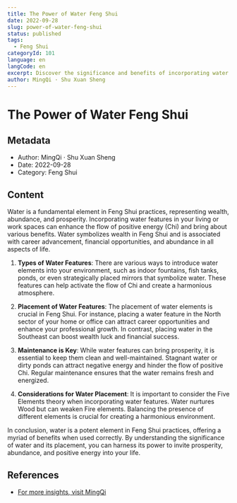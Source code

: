 ```yaml
---
title: The Power of Water Feng Shui
date: 2022-09-28
slug: power-of-water-feng-shui
status: published
tags:
  - Feng Shui
categoryId: 101
language: en
langCode: en
excerpt: Discover the significance and benefits of incorporating water elements in Feng Shui practices.
author: MingQi · Shu Xuan Sheng
---
```


# The Power of Water Feng Shui

## Metadata
- Author: MingQi · Shu Xuan Sheng
- Date: 2022-09-28
- Category: Feng Shui

## Content
Water is a fundamental element in Feng Shui practices, representing wealth, abundance, and prosperity. Incorporating water features in your living or work spaces can enhance the flow of positive energy (Chi) and bring about various benefits. Water symbolizes wealth in Feng Shui and is associated with career advancement, financial opportunities, and abundance in all aspects of life.

1. **Types of Water Features**: There are various ways to introduce water elements into your environment, such as indoor fountains, fish tanks, ponds, or even strategically placed mirrors that symbolize water. These features can help activate the flow of Chi and create a harmonious atmosphere.

2. **Placement of Water Features**: The placement of water elements is crucial in Feng Shui. For instance, placing a water feature in the North sector of your home or office can attract career opportunities and enhance your professional growth. In contrast, placing water in the Southeast can boost wealth luck and financial success.

3. **Maintenance is Key**: While water features can bring prosperity, it is essential to keep them clean and well-maintained. Stagnant water or dirty ponds can attract negative energy and hinder the flow of positive Chi. Regular maintenance ensures that the water remains fresh and energized.

4. **Considerations for Water Placement**: It is important to consider the Five Elements theory when incorporating water features. Water nurtures Wood but can weaken Fire elements. Balancing the presence of different elements is crucial for creating a harmonious environment.

In conclusion, water is a potent element in Feng Shui practices, offering a myriad of benefits when used correctly. By understanding the significance of water and its placement, you can harness its power to invite prosperity, abundance, and positive energy into your life.

## References
- [For more insights, visit MingQi](https://www.mingqi.me)